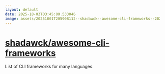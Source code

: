 ```yaml
---
layout: default
date: 2025-10-03T03:45:00.533046
image: assets/20251001T205908112--shadawck--awesome-cli-frameworks--20251001T211011564--cropped.png
---
```


# [shadawck/awesome-cli-frameworks](https://github.com/shadawck/awesome-cli-frameworks)

List of CLI frameworks for many languages
